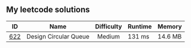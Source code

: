 ## My leetcode solutions

|                       ID                        |         Name          | Difficulty | Runtime | Memory  |
| :---------------------------------------------: | :-------------------: | :--------: | :------ | :------ |
| [622](https://leetcode.com/problems/lru-cache/) | Design Circular Queue |   Medium   | 131 ms  | 14.6 MB |